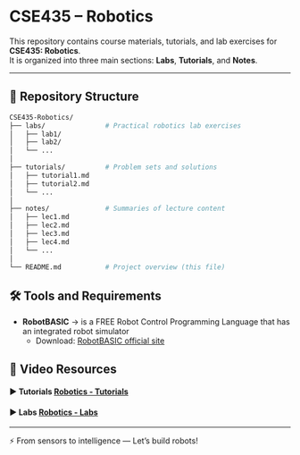 # CSE435 – Robotics  

This repository contains course materials, tutorials, and lab exercises for **CSE435: Robotics**.  
It is organized into three main sections: **Labs**, **Tutorials**, and **Notes**.  

---

## 📂 Repository Structure  

```bash
CSE435-Robotics/
├── labs/               # Practical robotics lab exercises
│   ├── lab1/
│   ├── lab2/
│   └── ...
│
├── tutorials/          # Problem sets and solutions
│   ├── tutorial1.md
│   ├── tutorial2.md
│   └── ...
│
├── notes/              # Summaries of lecture content
│   ├── lec1.md
│   ├── lec2.md
│   ├── lec3.md
│   ├── lec4.md
│   └── ...
│
└── README.md           # Project overview (this file)
```

## 🛠️ Tools and Requirements  

- **RobotBASIC** → is a FREE Robot Control Programming Language that has an integrated robot simulator  
  - Download: [RobotBASIC official site](https://www.robotbasic.org/free-program-download/)

## 🎥 Video Resources  

#### ▶️ Tutorials [Robotics - Tutorials]()

#### ▶️ Labs [Robotics - Labs]()

---
⚡ From sensors to intelligence — Let’s build robots!
